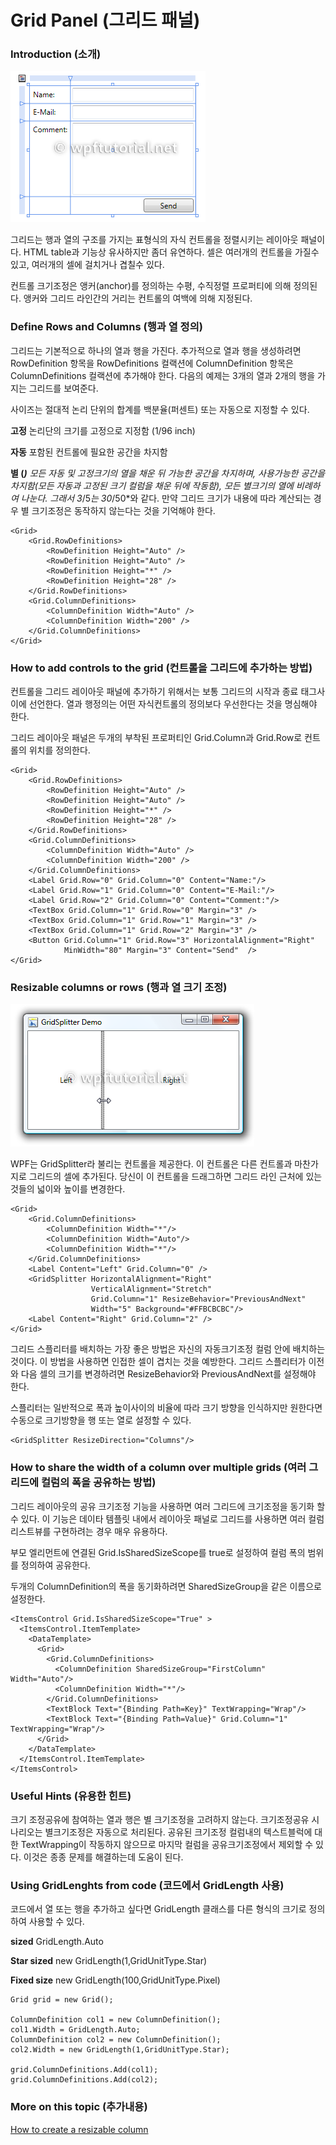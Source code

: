 # Grid Panel (그리드 패널)

### Introduction (소개)

![](/assets/v2_gridlayout.png)
 
그리드는 행과 열의 구조를 가지는 표형식의 자식 컨트롤을 정렬시키는 레이아웃 패널이다. HTML table과 기능상 유사하지만 좀더 유연하다. 셀은 여러개의 컨트롤을 가질수 있고, 여러개의 셀에 걸치거나 겹칠수 있다.

컨트롤 크기조정은 앵커(anchor)를 정의하는 수평, 수직정렬 프로퍼티에 의해 정의된다. 앵커와 그리드 라인간의 거리는 컨트롤의 여백에 의해 지정된다.

### Define Rows and Columns (행과 열 정의)

그리드는 기본적으로 하나의 열과 행을 가진다. 추가적으로 열과 행을 생성하려면 RowDefinition 항목을 RowDefinitions 컬랙션에 ColumnDefinition 항목은 ColumnDefinitions 컬랙션에 추가해야 한다. 다음의 예제는 3개의 열과 2개의 행을 가지는 그리드를 보여준다.

사이즈는 절대적 논리 단위의 합계를 백분율(퍼센트) 또는 자동으로 지정할 수 있다. 

<b>고정</b> 논리단의 크기를 고정으로 지정함 (1/96 inch)

<b>자동</b> 포함된 컨트롤에 필요한 공간을 차지함

<b>별 (*)</b> 모든 자동 및 고정크기의 열을 채운 뒤 가능한 공간을 차지하며, 사용가능한 공간을 차지함(모든 자동과 고정된 크기 컬럼을 채운 뒤에 작동함), 모든 별크기의 열에 비례하여 나눈다. 그래서  3*/5*는 30*/50*와 같다. 만약 그리드 크기가 내용에 따라 계산되는 경우 별 크기조정은 동작하지 않는다는 것을 기억해야 한다.

``` 
<Grid>
    <Grid.RowDefinitions>
        <RowDefinition Height="Auto" />
        <RowDefinition Height="Auto" />
        <RowDefinition Height="*" />
        <RowDefinition Height="28" />
    </Grid.RowDefinitions>
    <Grid.ColumnDefinitions>
        <ColumnDefinition Width="Auto" />
        <ColumnDefinition Width="200" />
    </Grid.ColumnDefinitions>
</Grid>
``` 
 
### How to add controls to the grid (컨트롤을 그리드에 추가하는 방법)

컨트롤을 그리드 레이아웃 패널에 추가하기 위해서는 보통 그리드의 시작과 종료 태그사이에 선언한다. 열과 행정의는 어떤 자식컨트롤의 정의보다 우선한다는 것을 명심해야 한다.

그리드 레이아웃 패널은 두개의 부착된 프로퍼티인 Grid.Column과 Grid.Row로 컨트롤의 위치를 정의한다.
```
<Grid>
    <Grid.RowDefinitions>
        <RowDefinition Height="Auto" />
        <RowDefinition Height="Auto" />
        <RowDefinition Height="*" />
        <RowDefinition Height="28" />
    </Grid.RowDefinitions>
    <Grid.ColumnDefinitions>
        <ColumnDefinition Width="Auto" />
        <ColumnDefinition Width="200" />
    </Grid.ColumnDefinitions>
    <Label Grid.Row="0" Grid.Column="0" Content="Name:"/>
    <Label Grid.Row="1" Grid.Column="0" Content="E-Mail:"/>
    <Label Grid.Row="2" Grid.Column="0" Content="Comment:"/>
    <TextBox Grid.Column="1" Grid.Row="0" Margin="3" />
    <TextBox Grid.Column="1" Grid.Row="1" Margin="3" />
    <TextBox Grid.Column="1" Grid.Row="2" Margin="3" />
    <Button Grid.Column="1" Grid.Row="3" HorizontalAlignment="Right" 
            MinWidth="80" Margin="3" Content="Send"  />
</Grid>
```
 
### Resizable columns or rows (행과 열 크기 조정)

![](/assets/v2_gridsplitter.png)
 
WPF는 GridSplitter라 불리는 컨트롤을 제공한다. 이 컨트롤은 다른 컨트롤과 마찬가지로 그리드의 셀에 추가된다. 당신이 이 컨트롤을 드래그하면 그리드 라인 근처에 있는 것들의 넓이와 높이를 변경한다.
```
<Grid>
    <Grid.ColumnDefinitions>
        <ColumnDefinition Width="*"/>
        <ColumnDefinition Width="Auto"/>
        <ColumnDefinition Width="*"/>
    </Grid.ColumnDefinitions>
    <Label Content="Left" Grid.Column="0" />
    <GridSplitter HorizontalAlignment="Right" 
                  VerticalAlignment="Stretch" 
                  Grid.Column="1" ResizeBehavior="PreviousAndNext"
                  Width="5" Background="#FFBCBCBC"/>
    <Label Content="Right" Grid.Column="2" />
</Grid>
```
 
그리드 스플리터를 배치하는 가장 좋은 방법은 자신의 자동크기조정 컬럼 안에 배치하는 것이다. 이 방법을 사용하면 인접한 셀이 겹치는 것을 예방한다. 그리드 스플리터가 이전와 다음 셀의 크기를 변경하려면 ResizeBehavior와 PreviousAndNext를 설정해야 한다. 

스플리터는 일반적으로 폭과 높이사이의 비율에 따라 크기 방향을 인식하지만 원한다면 수동으로 크기방향을 행 또는 열로 설정할 수 있다.

```
<GridSplitter ResizeDirection="Columns"/>
```

### How to share the width of a column over multiple grids (여러 그리드에 컬럼의 폭을 공유하는 방법)

그리드 레이아웃의 공유 크기조정 기능을 사용하면 여러 그리드에 크기조정을 동기화 할수 있다. 이 기능은 데이타 템플릿 내에서 레이아웃 패널로 그리드를 사용하면 여러 컬럼 리스트뷰를 구현하려는 경우 매우 유용하다.

부모 엘리먼트에 연결된 Grid.IsSharedSizeScope를 true로 설정하여 컬럼 폭의 범위를 정의하여 공유한다.

두개의 ColumnDefinition의 폭을 동기화하려면 SharedSizeGroup을 같은 이름으로 설정한다.
``` 
<ItemsControl Grid.IsSharedSizeScope="True" >
  <ItemsControl.ItemTemplate> 
    <DataTemplate>
      <Grid>
        <Grid.ColumnDefinitions>
          <ColumnDefinition SharedSizeGroup="FirstColumn" Width="Auto"/>
          <ColumnDefinition Width="*"/>
        </Grid.ColumnDefinitions>
        <TextBlock Text="{Binding Path=Key}" TextWrapping="Wrap"/>
        <TextBlock Text="{Binding Path=Value}" Grid.Column="1" TextWrapping="Wrap"/>
      </Grid>
    </DataTemplate>
  </ItemsControl.ItemTemplate>
</ItemsControl>
``` 
 
### Useful Hints (유용한 힌트)

크기 조정공유에 참여하는 열과 행은 별 크기조정을 고려하지 않는다. 크기조정공유 시나리오는 별크기조정은 자동으로 처리된다. 공유된 크기조정 컬럼내의 텍스트블럭에 대한 TextWrapping이 작동하지 않으므로 마지막 컬럼을 공유크기조정에서 제외할 수 있다. 이것은 종종 문제를 해결하는데 도움이 된다.

### Using GridLenghts from code (코드에서 GridLength 사용)

코드에서 열 또는 행을 추가하고 싶다면 GridLength 클래스를 다른 형식의 크기로 정의하여 사용할 수 있다.

<b>sized</b>	GridLength.Auto

<b>Star sized</b>	new GridLength(1,GridUnitType.Star)

<b>Fixed size</b>	new GridLength(100,GridUnitType.Pixel)

```
Grid grid = new Grid();
 
ColumnDefinition col1 = new ColumnDefinition();
col1.Width = GridLength.Auto;
ColumnDefinition col2 = new ColumnDefinition();
col2.Width = new GridLength(1,GridUnitType.Star);
 
grid.ColumnDefinitions.Add(col1);
grid.ColumnDefinitions.Add(col2);
```
 
### More on this topic (추가내용)

[How to create a resizable column](http://www.wpftutorial.net/GridSplitter.html)